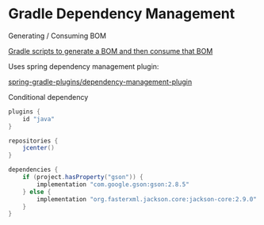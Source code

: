 # Gradle Dependency Management

Generating / Consuming BOM

[Gradle scripts to generate a BOM and then consume that BOM](https://gist.github.com/jlafourc/379da4500d205ca88e151c3803f06ade)

Uses spring dependency management plugin:

[spring-gradle-plugins/dependency-management-plugin](https://github.com/spring-gradle-plugins/dependency-management-plugin)

Conditional dependency

```groovy
plugins {
    id "java"
}

repositories {
    jcenter()
}

dependencies {
    if (project.hasProperty("gson")) {
        implementation "com.google.gson:gson:2.8.5"
    } else {
        implementation "org.fasterxml.jackson.core:jackson-core:2.9.0"
    }
}
```